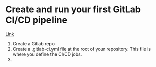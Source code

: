 # Create and run your first GitLab CI/CD pipeline

[Link](https://docs.gitlab.com/ee/ci/quick_start/)

1. Create a Gitlab repo
2. Create a .gitlab-ci.yml file at the root of your repository. This file is where you define the CI/CD jobs.
3. 
